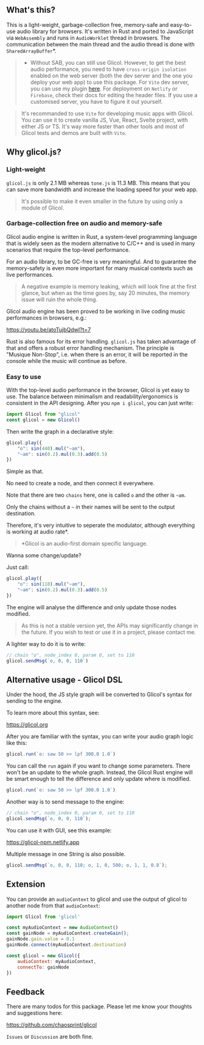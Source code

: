 ## What's this?

This is a light-weight, garbage-collection free, memory-safe and easy-to-use audio library for browsers. It's written in Rust and ported to JavaScript via `WebAssembly` and runs in `AudioWorklet` thread in browsers. The communication between the main thread and the audio thread is done with `SharedArrayBuffer`*.

> * Without SAB, you can still use Glicol. However, to get the best audio performance, you need to have `cross-origin isolation` enabled on the web server (both the dev server and the one you deploy your web app) to use this package. For `Vite` dev server, you can use my plugin [here](https://github.com/chaosprint/vite-plugin-cross-origin-isolation). For deployment on `Netlify` or `Firebase`, check their docs for editing the header files. If you use a customised server, you have to figure it out yourself.

> It's recommanded to use `Vite` for developing music apps with Glicol. You can use it to create vanilla JS, Vue, React, Svelte project, with either JS or TS. It's way more faster than other tools and most of Glicol tests and demos are built with `Vite`.

## Why glicol.js?

### Light-weight
`glicol.js` is only 2.1 MB whereas `tone.js` is 11.3 MB. This means that you can save more bandwidth and increase the loading speed for your web app.

> It's possible to make it even smaller in the future by using only a module of Glicol.

### Garbage-collection free on audio and memory-safe

Glicol audio engine is written in Rust, a system-level programming language that is widely seen as the modern alternative to C/C++ and is used in many scenarios that require the top-level performance.

For an audio library, to be GC-free is very meaningful. And to guarantee the memory-safety is even more important for many musical contexts such as live performances.

> A negative example is memory leaking, which will look fine at the first glance, but when as the time goes by, say 20 minutes, the memory issue will ruin the whole thing.

Glicol audio engine has been proved to be working in live coding music performances in browsers, e.g.:

https://youtu.be/atoTujbQdwI?t=7

Rust is also famous for its error handling. `glicol.js` has taken advantage of that and offers a robust error handling mechanism. The principle is "Musique Non-Stop", i.e. when there is an error, it will be reported in the console while the music will continue as before.

### Easy to use

With the top-level audio performance in the browser, Glicol is yet easy to use. The balance between minimalism and readability/ergonomics is consistent in the API designing. After you `npm i glicol`, you can just write:

```js
import Glicol from "glicol"
const glicol = new Glicol()
```

Then write the graph in a declarative style:

```js
glicol.play({
    "o": sin(440).mul("~am"),
    "~am": sin(0.2).mul(0.3).add(0.5)
})
```

Simple as that.

No need to create a node, and then connect it everywhere.

Note that there are two `chains` here, one is called `o` and the other is `~am`.

Only the chains without a `~` in their names will be sent to the output destination.

Therefore, it's very intuitive to seperate the modulator, although everything is working at audio rate*.

> *Glicol is an audio-first domain specific language.

Wanna some change/update?

Just call:

```js
glicol.play({
    "o": sin(110).mul("~am"),
    "~am": sin(0.2).mul(0.3).add(0.5)
})
```

The engine will analyse the difference and only update those nodes modified.

> As this is not a stable version yet, the APIs may significantly change in the future. If you wish to test or use it in a project, please contact me.

A lighter way to do it is to write:

```js
// chain "o", node_index 0, param 0, set to 110
glicol.sendMsg(`o, 0, 0, 110`)
```

<!-- ## API reference (coming soon...)-->

## Alternative usage - Glicol DSL

Under the hood, the JS style graph will be converted to Glicol's syntax for sending to the engine.

To learn more about this syntax, see:

https://glicol.org

After you are familiar with the syntax, you can write your audio graph logic like this:

```js
glicol.run(`o: saw 50 >> lpf 300.0 1.0`)
```

You can call the `run` again if you want to change some parameters. There won't be an update to the whole graph. Instead, the Glicol Rust engine will be smart enough to tell the difference and only update where is modified.

```js
glicol.run(`o: saw 50 >> lpf 300.0 1.0`)
```

Another way is to send message to the engine:

```js
// chain "o", node_index 0, param 0, set to 110
glicol.sendMsg(`o, 0, 0, 110`);
```

You can use it with GUI, see this example:

https://glicol-npm.netlify.app

Multiple message in one String is also possible.

```js
glicol.sendMsg(`o, 0, 0, 110; o, 1, 0, 500; o, 1, 1, 0.8`);
```

## Extension

You can provide an `audioContext` to glicol and use the output of glicol to another node from that `audioContext`:

```js
import Glicol from 'glicol'

const myAudioContext = new AudioContext()
const gainNode = myAudioContext.createGain();
gainNode.gain.value = 0.1
gainNode.connect(myAudioContext.destination)

const glicol = new Glicol({
    audioContext: myAudioContext,
    connectTo: gainNode
})
```

## Feedback

There are many todos for this package. Please let me know your thoughts and suggestions here:

https://github.com/chaosprint/glicol

`Issues` or `Discussion` are both fine.